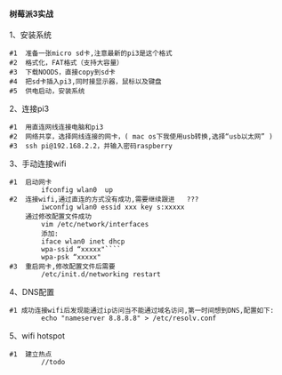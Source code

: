 #### 树莓派3实战

1、安装系统


    #1  准备一张micro sd卡,注意最新的pi3是这个格式
    #2  格式化，FAT格式（支持大容量）
    #3  下载NOODS，直接copy到sd卡
    #4  把sd卡插入pi3,同时接显示器，鼠标以及键盘
    #5  供电启动，安装系统


2、连接pi3

    #1  用直连网线连接电脑和pi3
    #2  网络共享，选择网线连接的网卡，( mac os下我使用usb转换,选择“usb以太网” )
    #3  ssh pi@192.168.2.2，并输入密码raspberry

3、手动连接wifi

    #1  启动网卡
            ifconfig wlan0  up
    #2  连接wifi,通过直连的方式没有成功,需要继续跟进   ???
            iwconfig wlan0 essid xxx key s:xxxxx
        通过修改配置文件成功
            vim /etc/network/interfaces
            添加:
            iface wlan0 inet dhcp
            wpa-ssid “xxxxx"````
            wpa-psk “xxxxx"
    #3  重启网卡,修改配置文件后需要
            /etc/init.d/networking restart

4、DNS配置

    #1 成功连接wifi后发现能通过ip访问当不能通过域名访问,第一时间想到DNS,配置如下:
            echo "nameserver 8.8.8.8" > /etc/resolv.conf

5、wifi hotspot

    #1  建立热点
            //todo